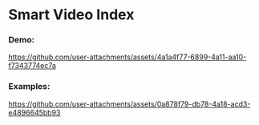# Smart Video Index
### Demo:

https://github.com/user-attachments/assets/4a1a4f77-6899-4a11-aa10-f7343774ec7a


### Examples:


https://github.com/user-attachments/assets/0a878f79-db78-4a18-acd3-e4896645bb93

